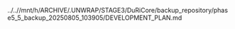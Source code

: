 ../..//mnt/h/ARCHIVE/.UNWRAP/STAGE3/DuRiCore/backup_repository/phase5_5_backup_20250805_103905/DEVELOPMENT_PLAN.md